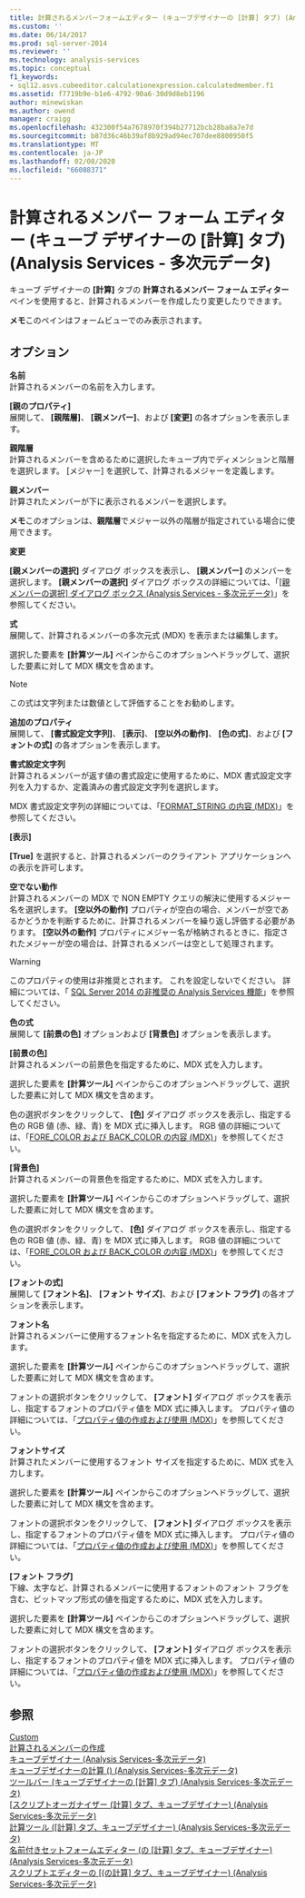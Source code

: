 ```yaml
---
title: 計算されるメンバーフォームエディター (キューブデザイナーの [計算] タブ) (Analysis Services 多次元データ) |Microsoft Docs
ms.custom: ''
ms.date: 06/14/2017
ms.prod: sql-server-2014
ms.reviewer: ''
ms.technology: analysis-services
ms.topic: conceptual
f1_keywords:
- sql12.asvs.cubeeditor.calculationexpression.calculatedmember.f1
ms.assetid: f7719b9e-b1e6-4792-90a6-30d9d8eb1196
author: minewiskan
ms.author: owend
manager: craigg
ms.openlocfilehash: 432300f54a7678970f394b27712bcb28ba8a7e7d
ms.sourcegitcommit: b87d36c46b39af8b929ad94ec707dee8800950f5
ms.translationtype: MT
ms.contentlocale: ja-JP
ms.lasthandoff: 02/08/2020
ms.locfileid: "66088371"
---
```

# <a name="calculated-member-form-editor-calculations-tab-cube-designer-analysis-services---multidimensional-data"></a>計算されるメンバー フォーム エディター (キューブ デザイナーの [計算] タブ) (Analysis Services - 多次元データ)
  キューブ デザイナーの **[計算]** タブの **計算されるメンバー フォーム エディター** ペインを使用すると、計算されるメンバーを作成したり変更したりできます。  
  
 **メモ**このペインはフォームビューでのみ表示されます。  
  
## <a name="options"></a>オプション  
 **名前**  
 計算されるメンバーの名前を入力します。  
  
 **[親のプロパティ]**  
 展開して、 **[親階層]**、 **[親メンバー]**、および **[変更]** の各オプションを表示します。  
  
 **親階層**  
 計算されるメンバーを含めるために選択したキューブ内でディメンションと階層を選択します。 [メジャー] を選択して、計算されるメジャーを定義します。  
  
 **親メンバー**  
 計算されたメンバーが下に表示されるメンバーを選択します。  
  
 **メモ**このオプションは、**親階層**でメジャー以外の階層が指定されている場合に使用できます。  
  
 **変更**  
 
  **[親メンバーの選択]** ダイアログ ボックスを表示し、 **[親メンバー]** のメンバーを選択します。 
  **[親メンバーの選択]** ダイアログ ボックスの詳細については、「[[親メンバーの選択] ダイアログ ボックス &#40;Analysis Services - 多次元データ&#41;](select-parent-member-dialog-box-analysis-services-multidimensional-data.md)」を参照してください。  
  
 **式**  
 展開して、計算されるメンバーの多次元式 (MDX) を表示または編集します。  
  
 選択した要素を **[計算ツール]** ペインからこのオプションへドラッグして、選択した要素に対して MDX 構文を含めます。  
  
> [!NOTE]  
>  この式は文字列または数値として評価することをお勧めします。  
  
 **追加のプロパティ**  
 展開して、 **[書式設定文字列]**、 **[表示]**、 **[空以外の動作]**、 **[色の式]**、および **[フォントの式]** の各オプションを表示します。  
  
 **書式設定文字列**  
 計算されるメンバーが返す値の書式設定に使用するために、MDX 書式設定文字列を入力するか、定義済みの書式設定文字列を選択します。  
  
 MDX 書式設定文字列の詳細については、「[FORMAT_STRING の内容 &#40;MDX&#41;](multidimensional-models/mdx/mdx-cell-properties-format-string-contents.md)」を参照してください。  
  
 **[表示]**  
 
  **[True]** を選択すると、計算されるメンバーのクライアント アプリケーションへの表示を許可します。  
  
 **空でない動作**  
 計算されるメンバーの MDX で NON EMPTY クエリの解決に使用するメジャー名を選択します。 
  **[空以外の動作]** プロパティが空白の場合、メンバーが空であるかどうかを判断するために、計算されるメンバーを繰り返し評価する必要があります。 
  **[空以外の動作]** プロパティにメジャー名が格納されるときに、指定されたメジャーが空の場合は、計算されるメンバーは空として処理されます。  
  
> [!WARNING]  
>  このプロパティの使用は非推奨とされます。 これを設定しないでください。 詳細については、「 [SQL Server 2014 の非推奨の Analysis Services 機能](deprecated-analysis-services-features-in-sql-server-2014.md)」を参照してください。  
  
 **色の式**  
 展開して **[前景の色]** オプションおよび **[背景色]** オプションを表示します。  
  
 **[前景の色]**  
 計算されるメンバーの前景色を指定するために、MDX 式を入力します。  
  
 選択した要素を **[計算ツール]** ペインからこのオプションへドラッグして、選択した要素に対して MDX 構文を含めます。  
  
 色の選択ボタンをクリックして、 **[色]** ダイアログ ボックスを表示し、指定する色の RGB 値 (赤、緑、青) を MDX 式に挿入します。 RGB 値の詳細については、「[FORE_COLOR および BACK_COLOR の内容 &#40;MDX&#41;](multidimensional-models/mdx/mdx-cell-properties-fore-color-and-back-color-contents.md)」を参照してください。  
  
 **[背景色]**  
 計算されるメンバーの背景色を指定するために、MDX 式を入力します。  
  
 選択した要素を **[計算ツール]** ペインからこのオプションへドラッグして、選択した要素に対して MDX 構文を含めます。  
  
 色の選択ボタンをクリックして、 **[色]** ダイアログ ボックスを表示し、指定する色の RGB 値 (赤、緑、青) を MDX 式に挿入します。 RGB 値の詳細については、「[FORE_COLOR および BACK_COLOR の内容 &#40;MDX&#41;](multidimensional-models/mdx/mdx-cell-properties-fore-color-and-back-color-contents.md)」を参照してください。  
  
 **[フォントの式]**  
 展開して **[フォント名]**、 **[フォント サイズ]**、および **[フォント フラグ]** の各オプションを表示します。  
  
 **フォント名**  
 計算されるメンバーに使用するフォント名を指定するために、MDX 式を入力します。  
  
 選択した要素を **[計算ツール]** ペインからこのオプションへドラッグして、選択した要素に対して MDX 構文を含めます。  
  
 フォントの選択ボタンをクリックして、 **[フォント]** ダイアログ ボックスを表示し、指定するフォントのプロパティ値を MDX 式に挿入します。 プロパティ値の詳細については、「[プロパティ値の作成および使用 &#40;MDX&#41;](creating-and-using-property-values-mdx.md)」を参照してください。  
  
 **フォントサイズ**  
 計算されたメンバーに使用するフォント サイズを指定するために、MDX 式を入力します。  
  
 選択した要素を **[計算ツール]** ペインからこのオプションへドラッグして、選択した要素に対して MDX 構文を含めます。  
  
 フォントの選択ボタンをクリックして、 **[フォント]** ダイアログ ボックスを表示し、指定するフォントのプロパティ値を MDX 式に挿入します。 プロパティ値の詳細については、「[プロパティ値の作成および使用 &#40;MDX&#41;](creating-and-using-property-values-mdx.md)」を参照してください。  
  
 **[フォント フラグ]**  
 下線、太字など、計算されるメンバーに使用するフォントのフォント フラグを含む、ビットマップ形式の値を指定するために、MDX 式を入力します。  
  
 選択した要素を **[計算ツール]** ペインからこのオプションへドラッグして、選択した要素に対して MDX 構文を含めます。  
  
 フォントの選択ボタンをクリックして、 **[フォント]** ダイアログ ボックスを表示し、指定するフォントのプロパティ値を MDX 式に挿入します。 プロパティ値の詳細については、「[プロパティ値の作成および使用 &#40;MDX&#41;](creating-and-using-property-values-mdx.md)」を参照してください。  
  
## <a name="see-also"></a>参照  
 [Custom](multidimensional-models-olap-logical-cube-objects/calculations.md)   
 [計算されるメンバーの作成](multidimensional-models/create-calculated-members.md)   
 [キューブデザイナー &#40;Analysis Services-多次元データ&#41;](cube-designer-analysis-services-multidimensional-data.md)   
 [キューブデザイナーの計算 &#40;&#41; &#40;Analysis Services-多次元データ&#41;](calculations-cube-designer-analysis-services-multidimensional-data.md)   
 [ツールバー &#40;キューブデザイナーの [計算] タブ&#41; &#40;Analysis Services-多次元データ&#41;](toolbar-calculations-tab-cube-designer-analysis-services-multidimensional-data.md)   
 [[スクリプトオーガナイザー &#40;計算] タブ、キューブデザイナー&#41; &#40;Analysis Services-多次元データ&#41;](script-organizer-cube-designer-analysis-services-multidimensional-data.md)   
 [計算ツール &#40;[計算] タブ、キューブデザイナー&#41; &#40;Analysis Services-多次元データ&#41;](calculation-tools-cube-designer-analysis-services-multidimensional-data.md)   
 [名前付きセットフォームエディター &#40;の [計算] タブ、キューブデザイナー&#41; &#40;Analysis Services-多次元データ&#41;](named-set-form-editor-cube-designer-analysis-services-multidimensional-data.md)   
 [スクリプトエディターの [&#40;の計算] タブ、キューブデザイナー&#41; &#40;Analysis Services-多次元データ&#41;](script-editor-calculations-cube-designer-analysis-services-multidimensional-data.md)  
  
  
